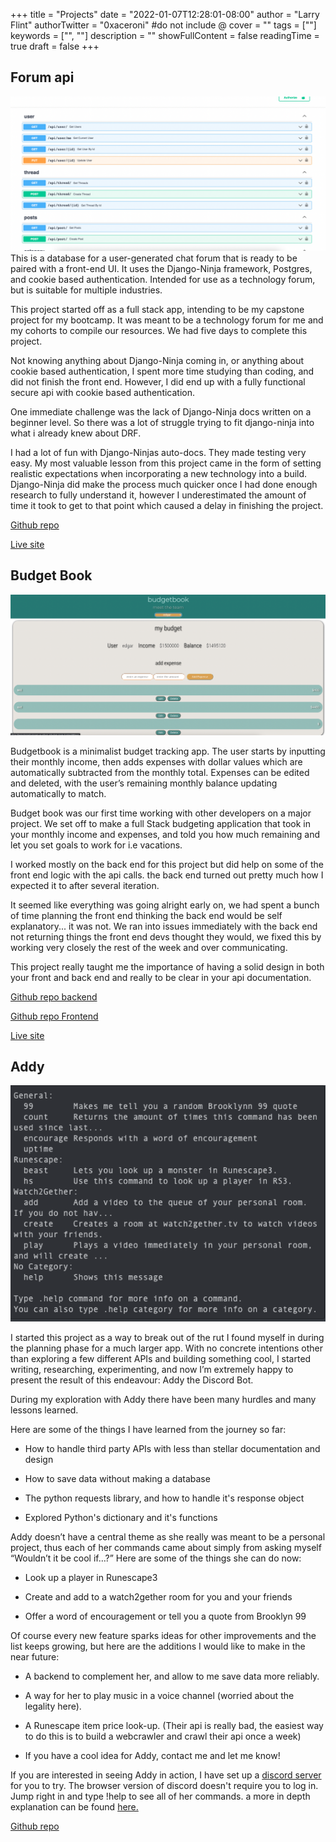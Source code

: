 +++
title = "Projects"
date = "2022-01-07T12:28:01-08:00"
author = "Larry Flint"
authorTwitter = "0xaceroni" #do not include @
cover = ""
tags = [""]
keywords = ["", ""]
description = ""
showFullContent = false
readingTime = true
draft = false
+++

## Forum api

![db-icon](/project-pictures/db-picture.png)This is a database for a user-generated chat forum that is ready to be paired with a front-end UI. It uses the Django-Ninja framework, Postgres, and cookie based authentication. Intended for use as a technology forum, but is suitable for multiple industries.

This project started off as a full stack app, intending to be my capstone project for my bootcamp. It was meant to be a technology forum for me and my cohorts to compile our resources. We had five days to complete this project.

Not knowing anything about Django-Ninja coming in, or anything about cookie based authentication, I spent more time studying than coding, and did not finish the front end. However, I did end up with a fully functional secure api with cookie based authentication.

One immediate challenge was the lack of Django-Ninja docs written on a beginner level. So there was a lot of struggle trying to fit django-ninja into what i already knew about DRF.

I had a lot of fun with Django-Ninjas auto-docs. They made testing very easy. My most valuable lesson from this project came in the form of setting realistic expectations when incorporating a new technology into a build. Django-Ninja did make the process much quicker once I had done enough research to fully understand it, however I underestimated the amount of time it took to get to that point which caused a delay in finishing the project.

[Github repo](https://github.com/Acer0ni/coding-forum)

[Live site](https://forum.pwnschool.org/api/docs)

## Budget Book

![BB-pic](/project-pictures/bb-pic.png)

Budgetbook is a minimalist budget tracking app. The user starts by inputting their monthly income, then adds expenses with dollar values which are automatically subtracted from the monthly total. Expenses can be edited and deleted, with the user’s remaining monthly balance updating automatically to match.

Budget book was our first time working with other developers on a major project. We set off to make a full Stack budgeting application that took in your monthly income and expenses, and told you how much remaining and let you set goals to work for i.e vacations.

I worked mostly on the back end for this project but did help on some of the front end logic with the api calls. the back end turned out pretty much how I expected it to after several iteration.

It seemed like everything was going alright early on, we had spent a bunch of time planning the front end thinking the back end would be self explanatory... it was not. We ran into issues immediately with the back end not returning things the front end devs thought they would, we fixed this by working very closely the rest of the week and over communicating.

This project really taught me the importance of having a solid design in both your front and back end and really to be clear in your api documentation.

[Github repo backend](https://github.com/Team-formerly-known-as/budget-book-backend)

[Github repo Frontend](https://github.com/Team-formerly-known-as/budget-book-frontend)

[Live site](https://team-formerly-known-as.github.io/budget-book-frontend/)

## Addy

![addy-help](/project-pictures/addy-help.png)

I started this project as a way to break out of the rut I found myself in during the planning phase for a much larger app. With no concrete intentions other than exploring a few different APIs and building something cool, I started writing, researching, experimenting, and now I’m extremely happy to present the result of this endeavour: Addy the Discord Bot.

During my exploration with Addy there have been many hurdles and many lessons learned.

Here are some of the things I have learned from the journey so far:

- How to handle third party APIs with less than stellar documentation and design

- How to save data without making a database

- The python requests library, and how to handle it's response object

- Explored Python's dictionary and it's functions

Addy doesn’t have a central theme as she really was meant to be a personal project, thus each of her commands came about simply from asking myself “Wouldn’t it be cool if…?” Here are some of the things she can do now:

- Look up a player in Runescape3

- Create and add to a watch2gether room for you and your friends

- Offer a word of encouragement or tell you a quote from Brooklyn 99

Of course every new feature sparks ideas for other improvements and the list keeps growing, but here are the additions I would like to make in the near future:

- A backend to complement her, and allow to me save data more reliably.

- A way for her to play music in a voice channel (worried about the legality here).

- A Runescape item price look-up. (Their api is really bad, the easiest way to do this is to build a webcrawler and crawl their api once a week)

- If you have a cool idea for Addy, contact me and let me know!

If you are interested in seeing Addy in action, I have set up a [discord server](https://discord.gg/a5EXHbGwzH) for you to try. The browser version of discord doesn't require you to log in. Jump right in and type !help to see all of her commands. a more in depth explanation can be found [here.](https://github.com/Acer0ni/Addy-the-disc-bot/blob/main/README.md)

[Github repo](https://github.com/Acer0ni/Addy-the-disc-bot)
